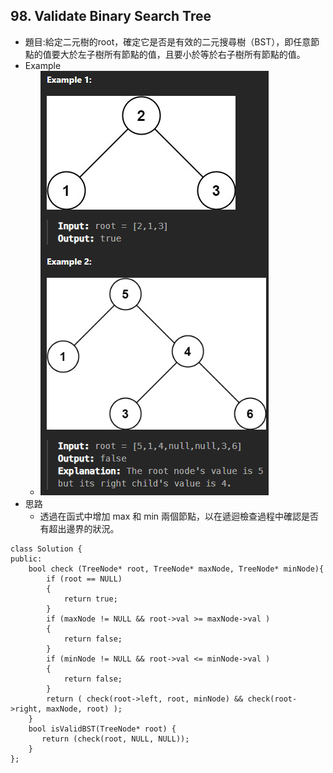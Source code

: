 ## 98. Validate Binary Search Tree
- 題目:給定二元樹的root，確定它是否是有效的二元搜尋樹（BST），即任意節點的值要大於左子樹所有節點的值，且要小於等於右子樹所有節點的值。
- Example
    - ![image](https://github.com/bebe6990103/LeetCode/blob/main/Image/98_Example.png)
- 思路
    - 透過在函式中增加 max 和 min 兩個節點，以在遞迴檢查過程中確認是否有超出邊界的狀況。
```
class Solution {
public:
    bool check (TreeNode* root, TreeNode* maxNode, TreeNode* minNode){
        if (root == NULL)
        {
            return true;
        } 
        if (maxNode != NULL && root->val >= maxNode->val )
        {
            return false;
        }
        if (minNode != NULL && root->val <= minNode->val )
        {
            return false;
        }
        return ( check(root->left, root, minNode) && check(root->right, maxNode, root) );
    }
    bool isValidBST(TreeNode* root) {
       return (check(root, NULL, NULL));
    }
};
```
